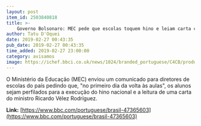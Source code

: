 ```yaml
---
layout: post
item_id: 2503840818
title: >-
    Governo Bolsonaro: MEC pede que escolas toquem hino e leiam carta com slogan de Bolsonaro; advogados criticam
author: Tatu D'Oquei
date: 2019-02-27 00:43:35
pub_date: 2019-02-27 00:43:35
time_added: 2019-02-27 23:00:00
category: avisamos
image: https://ichef.bbci.co.uk/news/1024/branded_portuguese/C4CB/production/_105797305_400e7250-34d9-4b90-ab56-1c1554edee75.jpg
---
```


O Ministério da Educação (MEC) enviou um comunicado para diretores de escolas do país pedindo que, "no primeiro dia da volta às aulas", os alunos sejam perfilados para a execução do hino nacional e a leitura de uma carta do ministro Ricardo Vélez Rodríguez.

**Link:** [https://www.bbc.com/portuguese/brasil-47365603](https://www.bbc.com/portuguese/brasil-47365603)


